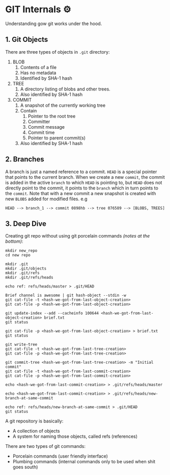 # GIT Internals ⚙️
Understanding gow git works under the hood.

## 1. Git Objects
There are three types of objects in `.git` directory:
1. BLOB
   1.  Contents of a file 
   2.  Has no metadata
   3.  Identified by SHA-1 hash
2. TREE
   1. A directory listing of blobs and other trees.
   2. Also identified by SHA-1 hash
3. COMMIT
   1. A snapshot of the currently working tree
   2. Contain
      1. Pointer to the root tree
      2. Committer 
      3. Commit message
      4. Commit time
      5. Pointer to parent commit(s)
   3. Also identified by SHA-1 hash

## 2. Branches
A branch is just a named reference to a commit. `HEAD` is a special pointer that points to the current branch. When we create a new `commit`, the commit is added in the active `branch` to which `HEAD` is pointing to, but `HEAD` does not directly point to the commit, it points to the `branch` which in turn points to the `commit`. Note that with a new commit a new snapshot is created with new `BLOBS` added for modified files.
e.g
```
HEAD --> branch_1 --> commit 0898hb --> tree 076589 --> [BLOBS, TREES]
```
## 3. Deep Dive
Creating git repo without using git porcelain commands *(notes at the bottom)*:
```shell
mkdir new_repo
cd new repo

mkdir .git
mkdir .git/objects
mkdir .git/refs
mkdir .git/refs/heads

echo ref: refs/heads/master > .git/HEAD

Brief channel is awesome | git hash-object --stdin -w
git cat-file -t <hash-we-got-from-last-object-creation>
git cat-file -p <hash-we-got-from-last-object-creation>

git update-index --add --cacheinfo 100644 <hash-we-got-from-last-object-creation> brief.txt
git status

git cat-file -p <hash-we-got-from-last-object-creation> > brief.txt
git status

git write-tree
git cat-file -t <hash-we-got-from-last-tree-creation>
git cat-file -p <hash-we-got-from-last-tree-creation>

git commit-tree <hash-we-got-from-last-tree-creation> -m "Initial commit"
git cat-file -t <hash-we-got-from-last-commit-creation>
git cat-file -p <hash-we-got-from-last-commit-creation>

echo <hash-we-got-from-last-commit-creation> > .git/refs/heads/master

echo <hash-we-got-from-last-commit-creation> > .git/refs/heads/new-branch-at-same-commit

echo ref: refs/heads/new-branch-at-same-commit > .git/HEAD
git status

```
A git repository is basically:
- A collection of objects
- A system for naming those objects, called refs (references)
  
There are two types of git commands:
- Porcelain commands (user friendly interface)
- Plumbing commands (internal commands only to be used when shit goes south) 